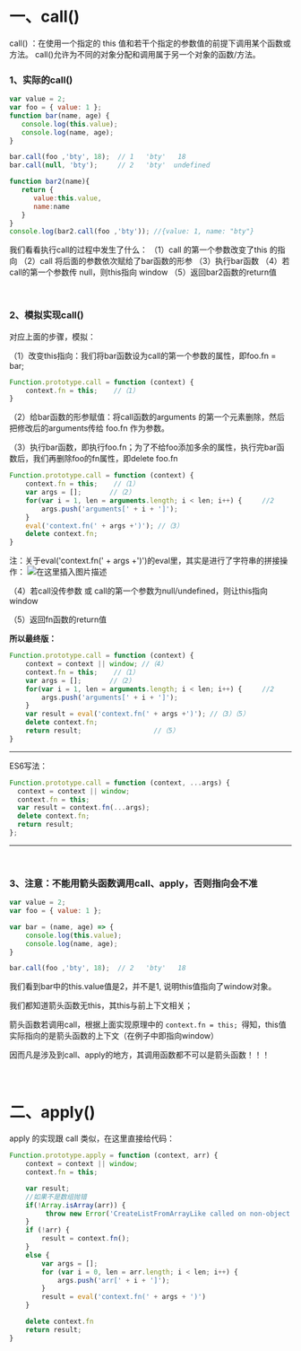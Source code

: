 # 一、call()
call() ：在使用一个指定的 this 值和若干个指定的参数值的前提下调用某个函数或方法。
call()允许为不同的对象分配和调用属于另一个对象的函数/方法。

### 1、实际的call()

```javascript
var value = 2;
var foo = { value: 1 };
function bar(name, age) {
   console.log(this.value);
   console.log(name, age);
}

bar.call(foo ,'bty', 18);  // 1   'bty'   18
bar.call(null, 'bty');     // 2   'bty'  undefined

function bar2(name){
   return {
      value:this.value,
      name:name
   }
}
console.log(bar2.call(foo ,'bty')); //{value: 1, name: "bty"}
```
我们看看执行call的过程中发生了什么：
（1）call 的第一个参数改变了this 的指向
（2）call 将后面的参数依次赋给了bar函数的形参
（3）执行bar函数
（4）若call的第一个参数传 null，则this指向 window
（5）返回bar2函数的return值

<br>

### 2、模拟实现call()
对应上面的步骤，模拟：

（1）改变this指向：我们将bar函数设为call的第一个参数的属性，即foo.fn = bar;

```javascript
Function.prototype.call = function (context) {
    context.fn = this;    //（1）
}
```
（2）给bar函数的形参赋值：将call函数的arguments 的第一个元素删除，然后把修改后的arguments传给 foo.fn 作为参数。

（3）执行bar函数，即执行foo.fn；为了不给foo添加多余的属性，执行完bar函数后，我们再删除foo的fn属性，即delete foo.fn
```javascript
Function.prototype.call = function (context) {
    context.fn = this;    //（1）
    var args = [];	     //（2）
    for(var i = 1, len = arguments.length; i < len; i++) {     //2
        args.push('arguments[' + i + ']');
    }
    eval('context.fn(' + args +')'); //（3）
    delete context.fn;
}
```
注：关于eval('context.fn(' + args +')')的eval里，其实是进行了字符串的拼接操作：
![在这里插入图片描述](https://img-blog.csdnimg.cn/20181214142917369.png)

（4）若call没传参数 或 call的第一个参数为null/undefined，则让this指向window

（5）返回fn函数的return值

**所以最终版：**

```javascript
Function.prototype.call = function (context) {
    context = context || window; //（4）
    context.fn = this;    //（1）
    var args = [];	     //（2）
    for(var i = 1, len = arguments.length; i < len; i++) {     //2
        args.push('arguments[' + i + ']');
    }
    var result = eval('context.fn(' + args +')'); //（3）（5）
    delete context.fn;
    return result;                  //（5）
}
```

-----

ES6写法：
```js
Function.prototype.call = function (context, ...args) {
  context = context || window;
  context.fn = this;
  var result = context.fn(...args);
  delete context.fn;
  return result;
};
```
----

<br>

### 3、注意：不能用箭头函数调用call、apply，否则指向会不准


```javascript
var value = 2;
var foo = { value: 1 };

var bar = (name, age) => {
    console.log(this.value);
    console.log(name, age);
}

bar.call(foo ,'bty', 18);  // 2   'bty'   18
```
我们看到bar中的this.value值是2，并不是1, 说明this值指向了window对象。

我们都知道箭头函数无this，其this与前上下文相关；

箭头函数若调用call，根据上面实现原理中的 `context.fn = this; `得知，this值实际指向的是箭头函数的上下文（在例子中即指向window）

因而凡是涉及到call、apply的地方，其调用函数都不可以是箭头函数！！！

<br>

# 二、apply()
apply 的实现跟 call 类似，在这里直接给代码：

```javascript
Function.prototype.apply = function (context, arr) {
    context = context || window;
    context.fn = this;

    var result;
    //如果不是数组抛错
    if(!Array.isArray(arr)) {
    	 throw new Error('CreateListFromArrayLike called on non-object');
    }
    if (!arr) {
        result = context.fn();
    }
    else {
        var args = [];
        for (var i = 0, len = arr.length; i < len; i++) {
            args.push('arr[' + i + ']');
        }
        result = eval('context.fn(' + args + ')')
    }

    delete context.fn
    return result;
}
```
